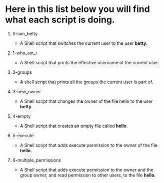 # Here in this list below you will find what each script is doing.

1. 0-iam_betty
   - A Shell script that switches the current user to the user **betty**.

2. 1-who_am_i
   - A Shell script that prints the effective username of the current user.

3. 2-groups
   - A shell script that prints all the groups the current user is part of.

4. 3-new_owner
   - A Shell script that changes the owner of the file hello to the user **betty**.

5. 4-empty
   - A Shell script that creates an empty file called **hello**.

6. 5-execute
   - A Shell script that adds execute permission to the owner of the file **hello**.

7. 6-multiple_permissions
   - A Shell script that adds execute permission to the owner and the group owner, and read permission to other users, to the file **hello**.

